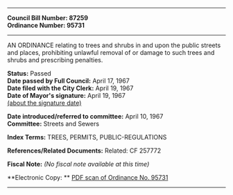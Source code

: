 * * * * *  
  
**Council Bill Number: [](#h0)[](#h2)87259**   
**Ordinance Number: 95731**  
  
* * * * *  
  
AN ORDINANCE relating to trees and shrubs in and upon the public streets and places, prohibiting unlawful removal of or damage to such trees and shrubs and prescribing penalties.  
  
**Status:** Passed   
**Date passed by Full Council:** April 17, 1967   
**Date filed with the City Clerk:** April 19, 1967   
**Date of Mayor's signature:** April 19, 1967   
[(about the signature date)](/~public/approvaldate.htm)   
  
  
**Date introduced/referred to committee:** April 10, 1967   
**Committee:** Streets and Sewers   
  
**Index Terms:** TREES, PERMITS, PUBLIC-REGULATIONS  
  
**References/Related Documents:** Related: CF 257772  
  
**Fiscal Note:** *(No fiscal note available at this time)*  
  
**Electronic Copy: ** [PDF scan of Ordinance No. 95731](/~archives/Ordinances/Ord_95731.pdf)  
  
* * * * *  
